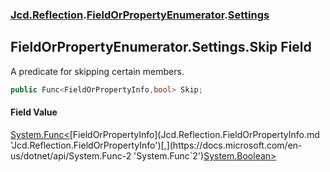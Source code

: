### [Jcd.Reflection](Jcd.Reflection.md 'Jcd.Reflection').[FieldOrPropertyEnumerator](Jcd.Reflection.FieldOrPropertyEnumerator.md 'Jcd.Reflection.FieldOrPropertyEnumerator').[Settings](Jcd.Reflection.FieldOrPropertyEnumerator.Settings.md 'Jcd.Reflection.FieldOrPropertyEnumerator.Settings')

## FieldOrPropertyEnumerator.Settings.Skip Field

A predicate for skipping certain members.

```csharp
public Func<FieldOrPropertyInfo,bool> Skip;
```

#### Field Value
[System.Func&lt;](https://docs.microsoft.com/en-us/dotnet/api/System.Func-2 'System.Func`2')[FieldOrPropertyInfo](Jcd.Reflection.FieldOrPropertyInfo.md 'Jcd.Reflection.FieldOrPropertyInfo')[,](https://docs.microsoft.com/en-us/dotnet/api/System.Func-2 'System.Func`2')[System.Boolean](https://docs.microsoft.com/en-us/dotnet/api/System.Boolean 'System.Boolean')[&gt;](https://docs.microsoft.com/en-us/dotnet/api/System.Func-2 'System.Func`2')
